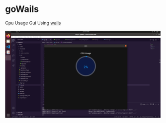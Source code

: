 # goWails
Cpu Usage Gui Using <a href="https://wails.app/">wails</a>
<br><br>
<img width="500" src="https://raw.githubusercontent.com/InYuusha/goWails/master/stats/Screenshot%20from%202021-07-30%2017-59-51.png">
